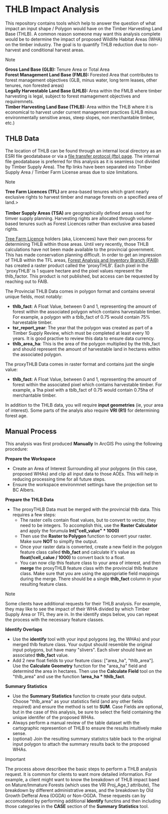 # THLB Impact Analysis
This repository contains tools which help to answer the question of what impact
an input shape / Polygon would have on the Timber Harvesting Land Base (THLB). A 
common reason someone may want this analysis complete would be to determine the 
impact of proposed Wildlife Habitat Areas (WHA) on the timber industry. The 
goal is to quantify THLB reduction due to non-harvest and conditional harvest 
areas.

>[!Note]
><strong>Gross Land Base (GLB): </strong>Tenure Area or Total Area<br />
><strong>Forest Management Land Base (FMLB): </strong>Forested Area that contributes to forest management objectives (GLB, minus water, long term leases, other tenures, non forested areas)<br />
><strong>Legally Harvestable Land Base (LHLB): </strong>Area within the FMLB where timber harvesting is legal, subject to forest mamagement objectives and requiremnets. <br />
><strong>Timber Harvesting Land Base (THLB): </strong>Area within the THLB where it is economical to harvest under current management practices (LHLB minus environmentally sensitive areas, steep slopes, non merchantable timber, etc.)

## THLB Data
The location of THLB can be found through an internal local directory as an ESRI
file geodatabase or via a [file transfer protocol (ftp) page](https://www.for.gov.bc.ca/ftp/HTS/external/!publish/DataCatalogue_FAIB_Data/THLB/). The internal file geodatabase is preferred for this analysis as it is
seamless (not divided by Timber Supply Area). The ftp links have been separated 
into Timber Supply Area / Timber Farm License areas due to size limitations. 

>[!Note]
><strong>Tree Farm Licences (TFL) </strong>are area-based tenures which grant nearly exclusive rights to harvest timber and manage forests on a specified area of land.><br />
><br />
><strong>Timber Supply Areas (TSA) </strong>are geographically defined areas used for timver supply planning. Harvesting rights are allocated through volume-based tenures such as Forest Licences rather than exclusive area based rights. 
><br />

[Tree Farm Licence](https://www2.gov.bc.ca/gov/content/industry/forestry/forest-tenures/timber-harvesting-rights/tfl) holders (aka, Licencees) have their own process for determining THLB within those areas. Until very recently, those THLB calculations have not been made available to the provincial government. This has made conservation planning difficult. In order to get an impression of THLB within the TFL areas, [Forest Analysis and Inventory Branch (FAIB)](https://www2.gov.bc.ca/gov/content/industry/forestry/managing-our-forest-resources/forest-inventory) has created a raster product called the 'proxyTHLB'. Each pixel in the 'proxyTHLB' is 1 square hectare and the pixel values represent the thlb_factor. This product is not published, but access can be requested by reaching out to FAIB.

The Provincial THLB Data comes in polygon format and contains several unique fields, most notably:
- **thlb_fact**: A Float Value, between 0 and 1, representing the amount of forest within the associated polygon which contains harvestable timber. For example, a polygon with a tblb_fact of 0.75 would contain 75% harvestable timber.
- **tsr_report_year**: The year that the polygon was created as part of a Timber Supply Review, which must be completed at least every 10 years. It is good practive to review this data to ensure data currency.
- **thlb_area_ha**: This is the area of the polygon multiplied by the thlb_fact and should represent the amount of harvestable land in hectares within the associated polygon.

The proxyTHLB Data comes in raster format and contains just the single value:
- **thlb_fact**: A Float Value, between 0 and 1, representing the amount of forest within the associated pixel which contains harvestable timber. For example, a 1ha pixel with a tblb_fact of 0.75 would contain 0.75ha of merchantable timber.

In addition to the THLB data, you will require **input geometries** (ie, your
area of interest). Some parts of the analyis also require **VRI (R1)** for determining forest age. 

## Manual Process
This analysis was first produced **Manually** In ArcGIS Pro using the following 
procedure:

**Prepare the Workspace**
- Create an Area of Interest Surrounding all your polygons (in this case, proposed WHAs) and clip all input data to those AOEs. This will help in reducing processing time for all future steps.
- Ensure the workspace environmnet settings have the projection set to BC Albers.

**Prepare the THLB Data**
- The proxyTHLB Data must be merged with the provincial thlb data. This requires a few steps:
    - The raster cells contain float values, but to convert to vector, they need to be integers. To accomplish this, use the **Raster Calculator** and apply the forumula **Int("cell_value" * 1000)**
    - Then use the **Raster to Polygon** function to convert your raster. Make sure **NOT** to simplfy the output. 
    - Once your raster data is converted, create a new field in the polygon feature class called **thlb_fact** and calculate it's value as **float(!cell_calue / 1000)** to convert back to a float.
    - You can now clip this feature class to your area of interest, and then **merge** the proxyTHLB feature class with the provincial thlb feature class. Make sure that you are using the appropriatie field mappings during the merge. There should be a single **thlb_fact** column in your resulting feature class.

>[!Note]
>Some clients have additional requests for their THLB analysis. For example, they may like to see the impact of their WHA divided by which Timber Supply Area or TFL they are in. In the identify steps below, you can repeat the process with the necessary feature classes. 

**Identify Overlaps**
- Use the **identify** tool with your input polygons (eg, the WHAs) and your merged thlb feature class. Your output should resemble the original input polygons, but have many "slivers". Each sliver should have an associated **thlb_fact** value. 
- Add 2 new float fields to your feature class: ["area_ha", "thlb_area"]. Use the **Calculate Geometry** function for the "area_ha" field and determind the area in hectares. Then use the **Calculate Field** tool on the "thlb_area" and use the function **!area_ha * !thlb_fact**. 

**Summary Statistics**
- Use the **Summary Statistics** function to create your data output. Choose "thlb_area" as your statistics field (and any other fields required) and ensure the method is set to **SUM**. Case Fields are optional, but in the case of this analysis, be sure to select the field containing the unique identifer of the proposed WHAs. 
- Always perform a manual review of the table dataset with the cartographic represention of THLB to ensure the results intuitively make sense. 
- (optional) Join the resulting summary statistcs table back to the original input polygon to attach the summary results back to the proposed WHAs.

>[!Important]
>The process above describee the basic steps to perform a THLB analysis request. It is common for clients to want more detailed information. For example, a client might want to know the breakdown of THLB impact baed on Mature/Immature Forests (which uses the VRI Proj_Age_1 attribute), The breakdown by different administrative areas, and the breakdown by Old Growth Defferal Area (OGDA) or Non-OGDA. These requests can by accomodated by performing additional **Identify** functins and then including those categories in the **CASE** section of the **Summary Statistics** tool.

<!-- 
- Sapsucker
- Williams Sapsucker, At-
- THLB, designed based on the habitat attributes
- Going into forest consultated and going into THLB Impacts
- Trying to go in with our own numbers
- Timber Supply Impact

- Proposed, Within the Proposed WHA Just within the Kootenay Boundary
WHSE_WILDLIFE_MANAGEMENT.WCP_WHA_PROPOSED_SP, refer to the proposal to see the numbers needed to run
4-140, 4-347 to 4-378


- Scripted
- Mostly in the Boundary TSA, One is in the Cranbrook, and some in the 

- Splitting out the THLB into Mature and Immature, 
- Map Product
- Just an Excel File summarizing the in the 

- Immature, Mature, Total
- Each Row
- Merchantable Timber
- Look into it, 
- 
- Timeline, May 23rd for Turnaround time,


- Want to know how much, a bunch of these polygons overlap with old growth deferral areas
- Not legal,  
- So how 


Categories, Hectares
Immature, Mature, Immature-OGMA, Mature OGMA, Total


4-140
4-347-4-378

Connect with Will Burt regarding Mature/ Immature Discrete Classes (80 years?)

Look into Why so many of the WHAs are not in the THLB
- 

WHSE_FOREST_VEGETATION.OGSR_SUPPRTD_OG_HRVST_DFRL_SP

Asb about THLB that exists, but not classified as Mature/Immature (IE, not in the VRI)

Ask Will who has access to upload proposed WHAs

Old Growth Strategic Review, Separate from OGMAs, maybe done by FAIB, Tried to identify all the ogam, and certain priority conservation areas
- Areas that FAIB wants to Defer, and also a technical advisory panel

58.87 / 76.99
 -->